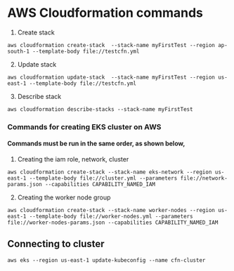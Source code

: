 # AWS Cloudformation commands

1. Create stack

```
aws cloudformation create-stack  --stack-name myFirstTest --region ap-south-1 --template-body file://testcfn.yml
```

2. Update stack

```
aws cloudformation update-stack  --stack-name myFirstTest --region us-east-1 --template-body file://testcfn.yml
```

3. Describe stack

```
aws cloudformation describe-stacks --stack-name myFirstTest
```

### Commands for creating EKS cluster on AWS

#### Commands must be run in the same order, as shown below,

1. Creating the iam role, network, cluster
```
aws cloudformation create-stack --stack-name eks-network --region us-east-1 --template-body file://cluster.yml --parameters file://network-params.json --capabilities CAPABILITY_NAMED_IAM
```

2. Creating the worker node group

```
aws cloudformation create-stack --stack-name worker-nodes --region us-east-1 --template-body file://worker-nodes.yml --parameters file://worker-nodes-params.json --capabilities CAPABILITY_NAMED_IAM
```

## Connecting to cluster

```
aws eks --region us-east-1 update-kubeconfig --name cfn-cluster
```